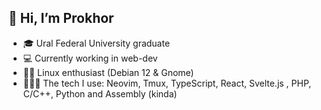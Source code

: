 ## 👋 Hi, I’m Prokhor
- 🎓 Ural Federal University graduate
- 💻 Currently working in web-dev
- 🧙‍♂️ Linux enthusiast (Debian 12 & Gnome)
- 👨🏻‍💻 The tech I use: Neovim, Tmux, TypeScript, React, Svelte.js , PHP, C/C++, Python and Assembly (kinda)
